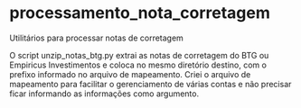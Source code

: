 # processamento_nota_corretagem
 Utilitários para processar notas de corretagem

O script unzip_notas_btg.py extrai as notas de corretagem do BTG ou Empiricus Investimentos e coloca no mesmo diretório destino, com o prefixo informado no arquivo de mapeamento.
Criei o arquivo de mapeamento para facilitar o gerenciamento de várias contas e não precisar ficar informando as informações como argumento.
